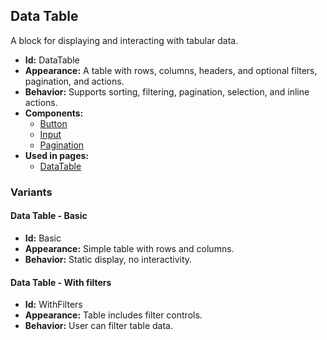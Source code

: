 ## Data Table
A block for displaying and interacting with tabular data.
- **Id:** DataTable
- **Appearance:** A table with rows, columns, headers, and optional filters, pagination, and actions.
- **Behavior:** Supports sorting, filtering, pagination, selection, and inline actions.
- **Components:**
  - [Button](../components/Button.md)
  - [Input](../components/Input.md)
  - [Pagination](../components/Pagination.md)
- **Used in pages:**
  - [DataTable](../pages/DataTable.md)
### Variants
#### Data Table - **Basic**
- **Id:** Basic
- **Appearance:** Simple table with rows and columns.
- **Behavior:** Static display, no interactivity.
#### Data Table - **With filters**
- **Id:** WithFilters
- **Appearance:** Table includes filter controls.
- **Behavior:** User can filter table data.
